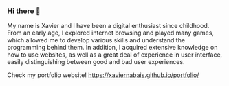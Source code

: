 
### Hi there 👋

My name is Xavier and I have been a digital enthusiast since childhood. From an early age, I explored internet browsing and played many games, which allowed me to develop various skills and understand the programming behind them. In addition, I acquired extensive knowledge on how to use websites, as well as a great deal of experience in user interface, easily distinguishing between good and bad user experiences.
  
Check my portfolio website! 
https://xaviernabais.github.io/portfolio/
<!--
**xavierNabais/xavierNabais** is a ✨ _special_ ✨ repository because its `README.md` (this file) appears on your GitHub profile.

Here are some ideas to get you started:

- 🔭 I’m currently working on ...
- 🌱 I’m currently learning ...
- 👯 I’m looking to collaborate on ...
- 🤔 I’m looking for help with ...
- 💬 Ask me about ...
- 📫 How to reach me: ...
- 😄 Pronouns: ...
- ⚡ Fun fact: ...
-->
